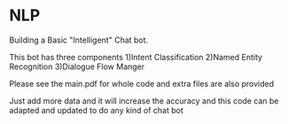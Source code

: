 # NLP

Building a Basic "Intelligent" Chat bot. 

This bot has three components 
1)Intent Classification 
2)Named Entity Recognition 
3)Dialogue Flow Manger 

Please see the main.pdf for whole code and extra files are also provided 


Just add more data and it will increase the accuracy and this code can be adapted and updated to do any kind of chat bot 
